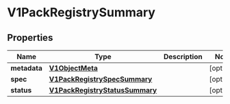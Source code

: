 # V1PackRegistrySummary

## Properties
Name | Type | Description | Notes
------------ | ------------- | ------------- | -------------
**metadata** | [**V1ObjectMeta**](V1ObjectMeta.md) |  |  [optional]
**spec** | [**V1PackRegistrySpecSummary**](V1PackRegistrySpecSummary.md) |  |  [optional]
**status** | [**V1PackRegistryStatusSummary**](V1PackRegistryStatusSummary.md) |  |  [optional]
